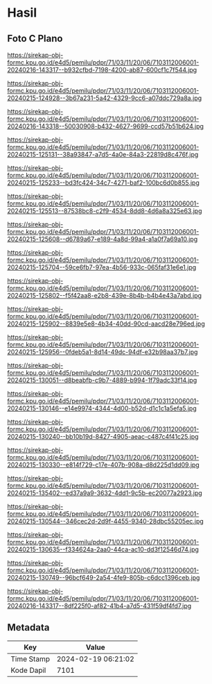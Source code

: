 # Hasil

## Foto C Plano

https://sirekap-obj-formc.kpu.go.id/e4d5/pemilu/pdpr/71/03/11/20/06/7103112006001-20240216-143317--b932cfbd-7198-4200-ab87-600cf1c7f544.jpg

https://sirekap-obj-formc.kpu.go.id/e4d5/pemilu/pdpr/71/03/11/20/06/7103112006001-20240215-124928--3b67a231-5a42-4329-9cc6-a07ddc729a8a.jpg

https://sirekap-obj-formc.kpu.go.id/e4d5/pemilu/pdpr/71/03/11/20/06/7103112006001-20240216-143318--50030908-b432-4627-9699-ccd57b51b624.jpg

https://sirekap-obj-formc.kpu.go.id/e4d5/pemilu/pdpr/71/03/11/20/06/7103112006001-20240215-125131--38a93847-a7d5-4a0e-84a3-22819d8c476f.jpg

https://sirekap-obj-formc.kpu.go.id/e4d5/pemilu/pdpr/71/03/11/20/06/7103112006001-20240215-125233--bd3fc424-34c7-4271-baf2-100bc6d0b855.jpg

https://sirekap-obj-formc.kpu.go.id/e4d5/pemilu/pdpr/71/03/11/20/06/7103112006001-20240215-125513--87538bc8-c2f9-4534-8dd8-4d6a8a325e63.jpg

https://sirekap-obj-formc.kpu.go.id/e4d5/pemilu/pdpr/71/03/11/20/06/7103112006001-20240215-125608--d6789a67-e189-4a8d-99a4-a1a0f7a69a10.jpg

https://sirekap-obj-formc.kpu.go.id/e4d5/pemilu/pdpr/71/03/11/20/06/7103112006001-20240215-125704--59ce6fb7-97ea-4b56-933c-065faf31e6e1.jpg

https://sirekap-obj-formc.kpu.go.id/e4d5/pemilu/pdpr/71/03/11/20/06/7103112006001-20240215-125802--f5f42aa8-e2b8-439e-8b4b-b4b4e43a7abd.jpg

https://sirekap-obj-formc.kpu.go.id/e4d5/pemilu/pdpr/71/03/11/20/06/7103112006001-20240215-125902--8839e5e8-4b34-40dd-90cd-aacd28e796ed.jpg

https://sirekap-obj-formc.kpu.go.id/e4d5/pemilu/pdpr/71/03/11/20/06/7103112006001-20240215-125956--0fdeb5a1-8d14-49dc-94df-e32b98aa37b7.jpg

https://sirekap-obj-formc.kpu.go.id/e4d5/pemilu/pdpr/71/03/11/20/06/7103112006001-20240215-130051--d8beabfb-c9b7-4889-b994-1f79adc33f14.jpg

https://sirekap-obj-formc.kpu.go.id/e4d5/pemilu/pdpr/71/03/11/20/06/7103112006001-20240215-130146--e14e9974-4344-4d00-b52d-d1c1c1a5efa5.jpg

https://sirekap-obj-formc.kpu.go.id/e4d5/pemilu/pdpr/71/03/11/20/06/7103112006001-20240215-130240--bb10b19d-8427-4905-aeac-c487c4f41c25.jpg

https://sirekap-obj-formc.kpu.go.id/e4d5/pemilu/pdpr/71/03/11/20/06/7103112006001-20240215-130330--e814f729-c17e-407b-908a-d8d225d1dd09.jpg

https://sirekap-obj-formc.kpu.go.id/e4d5/pemilu/pdpr/71/03/11/20/06/7103112006001-20240215-135402--ed37a9a9-3632-4dd1-9c5b-ec20077a2923.jpg

https://sirekap-obj-formc.kpu.go.id/e4d5/pemilu/pdpr/71/03/11/20/06/7103112006001-20240215-130544--346cec2d-2d9f-4455-9340-28dbc55205ec.jpg

https://sirekap-obj-formc.kpu.go.id/e4d5/pemilu/pdpr/71/03/11/20/06/7103112006001-20240215-130635--f334624a-2aa0-44ca-ac10-dd3f12546d74.jpg

https://sirekap-obj-formc.kpu.go.id/e4d5/pemilu/pdpr/71/03/11/20/06/7103112006001-20240215-130749--96bcf649-2a54-4fe9-805b-c6dcc1396ceb.jpg

https://sirekap-obj-formc.kpu.go.id/e4d5/pemilu/pdpr/71/03/11/20/06/7103112006001-20240216-143317--8df225f0-af82-41b4-a7d5-431f59df4fd7.jpg


## Metadata

| Key        | Value               |
| ---------- | ------------------- |
| Time Stamp | 2024-02-19 06:21:02 |
| Kode Dapil | 7101                |



